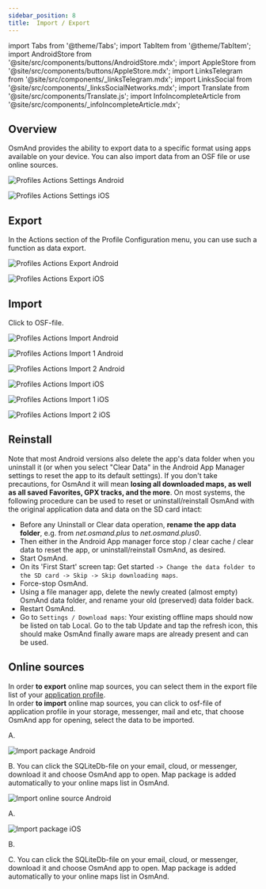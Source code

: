 ```yaml
---
sidebar_position: 8
title:  Import / Export
---
```

import Tabs from '@theme/Tabs';
import TabItem from '@theme/TabItem';
import AndroidStore from '@site/src/components/buttons/AndroidStore.mdx';
import AppleStore from '@site/src/components/buttons/AppleStore.mdx';
import LinksTelegram from '@site/src/components/_linksTelegram.mdx';
import LinksSocial from '@site/src/components/_linksSocialNetworks.mdx';
import Translate from '@site/src/components/Translate.js';
import InfoIncompleteArticle from '@site/src/components/_infoIncompleteArticle.mdx';

<InfoIncompleteArticle/>

## Overview

OsmAnd provides the ability to export data to a specific format using apps available on your device. You can also import data from an OSF file or use online sources.  

<Tabs groupId="operating-systems">

<TabItem value="android" label="Android">

*<Translate android="true" ids="shared_string_menu,configure_profile,shared_string_actions"/>*  

![Profiles Actions Settings Android](@site/static/img/personal/profiles/profile_actions_settings_android.png)

</TabItem>

<TabItem value="ios" label="iOS"> 

*<Translate ios="true" ids="shared_string_menu,shared_string_settings,app_profiles,actions"/>*     

![Profiles Actions Settings iOS](@site/static/img/personal/profiles/profile_actions_settings_ios.png) 

</TabItem>

</Tabs> 


## Export

In the Actions section of the Profile Configuration menu, you can use such a function as data export.

<Tabs groupId="operating-systems">

<TabItem value="android" label="Android">

*<Translate android="true" ids="shared_string_menu,configure_profile,shared_string_actions,export_profile"/>*  

![Profiles Actions Export Android](@site/static/img/personal/profiles/profile_actions_export_android.png) 

</TabItem>

<TabItem value="ios" label="iOS"> 

*<Translate ios="true" ids="shared_string_menu,shared_string_settings,app_profiles,actions,export_profile"/>*     

![Profiles Actions Export iOS](@site/static/img/personal/profiles/profile_actions_export_ios.png)

</TabItem>

</Tabs> 


## Import

Click to OSF-file.

<Tabs groupId="operating-systems">

<TabItem value="android" label="Android">

*<Translate android="true" ids="shared_string_menu,configure_profile"/>*  

![Profiles Actions Import Android](@site/static/img/personal/profiles/profile_actions_import_android.png)  

![Profiles Actions Import 1 Android](@site/static/img/personal/profiles/profile_actions_import_1_android.png)  

![Profiles Actions Import 2 Android](@site/static/img/personal/profiles/profile_actions_import_2_android.png)   

</TabItem>

<TabItem value="ios" label="iOS"> 

*<Translate ios="true" ids="shared_string_menu,shared_string_settings,app_profiles"/>*     

![Profiles Actions Import iOS](@site/static/img/personal/profiles/profile_actions_import_ios.png)  

![Profiles Actions Import 1 iOS](@site/static/img/personal/profiles/profile_actions_import_1_ios.png)   

![Profiles Actions Import 2 iOS](@site/static/img/personal/profiles/profile_actions_import_2_ios.png)  

</TabItem>

</Tabs> 


## Reinstall 

Note that most Android versions also delete the app's data folder when you uninstall it (or when you select "Clear Data" in the Android App Manager settings to reset the app to its default settings). If you don't take precautions, for OsmAnd it will mean **losing all downloaded maps, as well as all saved Favorites, GPX tracks, and the more**. On most systems, the following procedure can be used to reset or uninstall/reinstall OsmAnd with the original application data and data on the SD card intact:

-  Before any Uninstall or Clear data operation, **rename the app data folder**, e.g. from *net.osmand.plus* to *net.osmand.plus0*.
-  Then either in the Android App manager force stop / clear cache / clear data to reset the app, or uninstall/reinstall OsmAnd, as desired.
-  Start OsmAnd.
-  On its 'First Start' screen tap: Get started ``-> Change the data folder to the SD card -> Skip -> Skip downloading maps``.
-  Force-stop OsmAnd.
-  Using a file manager app, delete the newly created (almost empty) OsmAnd data folder, and rename your old (preserved) data folder back.
-  Restart OsmAnd.
-  Go to `Settings / Download maps`: Your existing offline maps should now be listed on tab Local. Go to the tab Update and tap the refresh icon, this should make OsmAnd finally aware maps are already present and can be used.


## Online sources

In order **to export** online map sources, you can select them in the export file list of your [application profile](../personal/profiles.md).  
In order **to import** online map sources, you can click to osf-file of application profile in your storage, messenger, mail and etc, that choose OsmAnd app for opening, select the data to be imported.  

<Tabs groupId="operating-systems">

<TabItem value="android" label="Android">

*<Translate android="true" ids="shared_string_menu,configure_profile,shared_string_actions,export_profile,select_data_to_export,shared_string_resources,quick_action_map_source_title"/>*    

A. <Translate android="true" ids="shared_string_import,select_data_to_import,quick_action_map_source_title,shared_string_import_complete,shared_string_continue,shared_string_close"/>  

![Import package Android](@site/static/img/plugins/online-maps/import-package-android.png)  

B. You can click the SQLiteDb-file on your email, cloud, or messenger, download it and choose OsmAnd app to open. Map package is added automatically to your online maps list in OsmAnd.  

![Import online source Android](@site/static/img/plugins/online-maps/import-online-source-android.png)

</TabItem>

<TabItem value="ios" label="iOS"> 

*<Translate ios="true" ids="shared_string_menu,shared_string_settings,app_profiles,actions,export_profile"/>*  

A. <Translate ios="true" ids="shared_string_import,quick_action_map_source_title,shared_string_continue,shared_string_import_complete,gpx_finish"/>  

![Import package iOS](@site/static/img/plugins/online-maps/import-package-ios.png)  

B. <Translate ios="true" ids="shared_string_menu,map_settings_map,map_settings_overunder,import_from_docs"/>  

C. You can click the SQLiteDb-file on your email, cloud, or messenger, download it and choose OsmAnd app to open. Map package is added automatically to your online maps list in OsmAnd.  

</TabItem>

</Tabs> 
